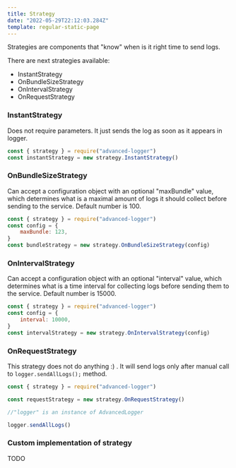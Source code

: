 ```yaml
---
title: Strategy
date: "2022-05-29T22:12:03.284Z"
template: regular-static-page
---
```


Strategies are components that "know" when is it right time to send logs.

There are next strategies available:

-   InstantStrategy
-   OnBundleSizeStrategy
-   OnIntervalStrategy
-   OnRequestStrategy

### InstantStrategy

Does not require parameters. It just sends the log as soon as it appears in logger.

```javascript
const { strategy } = require("advanced-logger")
const instantStrategy = new strategy.InstantStrategy()
```

### OnBundleSizeStrategy

Can accept a configuration object with an optional "maxBundle" value, which determines what is a maximal amount of logs it should collect before sending to the service. Default number is 100.

```javascript
const { strategy } = require("advanced-logger")
const config = {
    maxBundle: 123,
}
const bundleStrategy = new strategy.OnBundleSizeStrategy(config)
```

### OnIntervalStrategy

Can accept a configuration object with an optional "interval" value, which determines what is a time interval for collecting logs before sending them to the service. Default number is 15000.

```javascript
const { strategy } = require("advanced-logger")
const config = {
    interval: 10000,
}
const intervalStrategy = new strategy.OnIntervalStrategy(config)
```

### OnRequestStrategy

This strategy does not do anything :) . It will send logs only after manual call to `logger.sendAllLogs();` method.

```javascript
const { strategy } = require("advanced-logger")

const requestStrategy = new strategy.OnRequestStrategy()

//"logger" is an instance of AdvancedLogger

logger.sendAllLogs()
```

### Custom implementation of strategy

TODO
